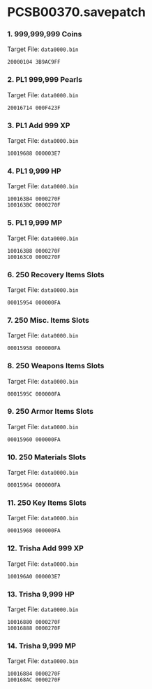 # PCSB00370.savepatch

### 1. 999,999,999 Coins

Target File: `data0000.bin`

```
20000104 3B9AC9FF
```

### 2. PL1 999,999 Pearls

Target File: `data0000.bin`

```
20016714 000F423F
```

### 3. PL1 Add 999 XP

Target File: `data0000.bin`

```
10019688 000003E7
```

### 4. PL1 9,999 HP

Target File: `data0000.bin`

```
100163B4 0000270F
100163BC 0000270F
```

### 5. PL1 9,999 MP

Target File: `data0000.bin`

```
100163B8 0000270F
100163C0 0000270F
```

### 6. 250 Recovery Items Slots

Target File: `data0000.bin`

```
00015954 000000FA
```

### 7. 250 Misc. Items Slots

Target File: `data0000.bin`

```
00015958 000000FA
```

### 8. 250 Weapons Items Slots

Target File: `data0000.bin`

```
0001595C 000000FA
```

### 9. 250 Armor Items Slots

Target File: `data0000.bin`

```
00015960 000000FA
```

### 10. 250 Materials Slots

Target File: `data0000.bin`

```
00015964 000000FA
```

### 11. 250 Key Items Slots

Target File: `data0000.bin`

```
00015968 000000FA
```

### 12. Trisha Add 999 XP

Target File: `data0000.bin`

```
100196A0 000003E7
```

### 13. Trisha 9,999 HP

Target File: `data0000.bin`

```
10016880 0000270F
10016888 0000270F
```

### 14. Trisha 9,999 MP

Target File: `data0000.bin`

```
10016884 0000270F
100168AC 0000270F
```

